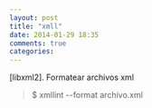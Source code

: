 ```yaml
---
layout: post
title: "xmll"
date: 2014-01-29 18:35
comments: true
categories: 
---
```

[libxml2]. Formatear archivos xml

>$ xmllint --format archivo.xml

